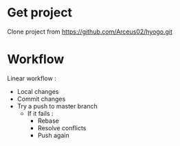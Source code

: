 # Get project

Clone project from https://github.com/Arceus02/hyogo.git

# Workflow

Linear workflow :

* Local changes
* Commit changes
* Try a push to master branch
	* If it fails :
		* Rebase
		* Resolve conflicts
		* Push again